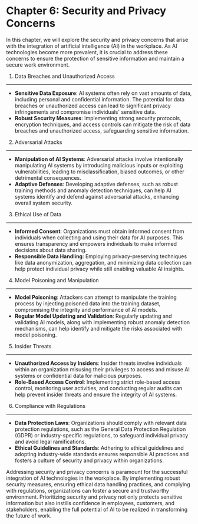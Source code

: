 Chapter 6: Security and Privacy Concerns
========================================

In this chapter, we will explore the security and privacy concerns that arise with the integration of artificial intelligence (AI) in the workplace. As AI technologies become more prevalent, it is crucial to address these concerns to ensure the protection of sensitive information and maintain a secure work environment.

1. Data Breaches and Unauthorized Access
----------------------------------------

* **Sensitive Data Exposure**: AI systems often rely on vast amounts of data, including personal and confidential information. The potential for data breaches or unauthorized access can lead to significant privacy infringements and compromise individuals' sensitive data.
* **Robust Security Measures**: Implementing strong security protocols, encryption techniques, and access controls can mitigate the risk of data breaches and unauthorized access, safeguarding sensitive information.

2. Adversarial Attacks
----------------------

* **Manipulation of AI Systems**: Adversarial attacks involve intentionally manipulating AI systems by introducing malicious inputs or exploiting vulnerabilities, leading to misclassification, biased outcomes, or other detrimental consequences.
* **Adaptive Defenses**: Developing adaptive defenses, such as robust training methods and anomaly detection techniques, can help AI systems identify and defend against adversarial attacks, enhancing overall system security.

3. Ethical Use of Data
----------------------

* **Informed Consent**: Organizations must obtain informed consent from individuals when collecting and using their data for AI purposes. This ensures transparency and empowers individuals to make informed decisions about data sharing.
* **Responsible Data Handling**: Employing privacy-preserving techniques like data anonymization, aggregation, and minimizing data collection can help protect individual privacy while still enabling valuable AI insights.

4. Model Poisoning and Manipulation
-----------------------------------

* **Model Poisoning**: Attackers can attempt to manipulate the training process by injecting poisoned data into the training dataset, compromising the integrity and performance of AI models.
* **Regular Model Updating and Validation**: Regularly updating and validating AI models, along with implementing robust anomaly detection mechanisms, can help identify and mitigate the risks associated with model poisoning.

5. Insider Threats
------------------

* **Unauthorized Access by Insiders**: Insider threats involve individuals within an organization misusing their privileges to access and misuse AI systems or confidential data for malicious purposes.
* **Role-Based Access Control**: Implementing strict role-based access control, monitoring user activities, and conducting regular audits can help prevent insider threats and ensure the integrity of AI systems.

6. Compliance with Regulations
------------------------------

* **Data Protection Laws**: Organizations should comply with relevant data protection regulations, such as the General Data Protection Regulation (GDPR) or industry-specific regulations, to safeguard individual privacy and avoid legal ramifications.
* **Ethical Guidelines and Standards**: Adhering to ethical guidelines and adopting industry-wide standards ensures responsible AI practices and fosters a culture of security and privacy within organizations.

Addressing security and privacy concerns is paramount for the successful integration of AI technologies in the workplace. By implementing robust security measures, ensuring ethical data handling practices, and complying with regulations, organizations can foster a secure and trustworthy environment. Prioritizing security and privacy not only protects sensitive information but also instills confidence in employees, customers, and stakeholders, enabling the full potential of AI to be realized in transforming the future of work.

